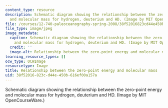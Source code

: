 ```yaml
---
content_type: resource
description: Schematic diagram showing the relationship between the zero-point energy
  and molecular mass for hydrogen, deuterium and HD. (Image by MIT OpenCourseWare.)
file: /courses/12-740-paleoceanography-spring-2008/38f52016823cd44e450b616ef00a157a_12-740s08.jpg
file_type: image/jpeg
image_metadata:
  caption: Schematic diagram showing the relationship between the zero-point energy
    and molecular mass for hydrogen, deuterium and HD. (Image by MIT OpenCourseWare.)
  credit: ''
  image-alt: Relationship between the zero-point energy and molecular mass.
learning_resource_types: []
ocw_type: OCWImage
resourcetype: Image
title: Relationship between the zero-point energy and molecular mass
uid: 38f52016-823c-d44e-450b-616ef00a157a
---
```

Schematic diagram showing the relationship between the zero-point energy and molecular mass for hydrogen, deuterium and HD. (Image by MIT OpenCourseWare.)

